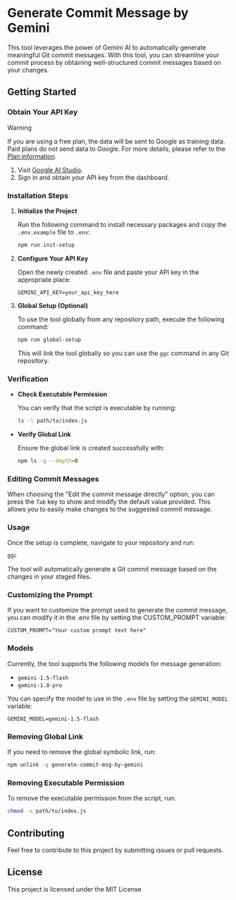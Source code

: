 # Generate Commit Message by Gemini

This tool leverages the power of Gemini AI to automatically generate meaningful Git commit messages. With this tool, you can streamline your commit process by obtaining well-structured commit messages based on your changes.

## Getting Started

### Obtain Your API Key

> [!WARNING]  
> If you are using a free plan, the data will be sent to Google as training data. Paid plans do not send data to Google. For more details, please refer to the [Plan information](https://aistudio.google.com/app/plan_information).

1. Visit [Google AI Studio](https://ai.google.dev/aistudio).
2. Sign in and obtain your API key from the dashboard.

### Installation Steps

1. **Initialize the Project**

   Run the following command to install necessary packages and copy the `.env.example` file to `.env`:

   ```bash
   npm run init-setup
   ```

2. **Configure Your API Key**

   Open the newly created `.env` file and paste your API key in the appropriate place:

   ```
   GEMINI_API_KEY=your_api_key_here
   ```

3. **Global Setup (Optional)**

   To use the tool globally from any repository path, execute the following command:

   ```bash
   npm run global-setup
   ```

   This will link the tool globally so you can use the `ggc` command in any Git repository.

### Verification

- **Check Executable Permission**

  You can verify that the script is executable by running:

  ```bash
  ls -l path/to/index.js
  ```

- **Verify Global Link**

  Ensure the global link is created successfully with:

  ```bash
  npm ls -g --depth=0
  ```

### Editing Commit Messages

When choosing the "Edit the commit message directly" option, you can press the `Tab` key to show and modify the default value provided. This allows you to easily make changes to the suggested commit message.

### Usage

Once the setup is complete, navigate to your repository and run:

```bash
ggc
```

The tool will automatically generate a Git commit message based on the changes in your staged files.

### Customizing the Prompt

If you want to customize the prompt used to generate the commit message, you can modify it in the .env file by setting the CUSTOM_PROMPT variable:

```
CUSTOM_PROMPT="Your custom prompt text here"
```

### Models

Currently, the tool supports the following models for message generation:

- `gemini-1.5-flash`
- `gemini-1.0-pro`

You can specify the model to use in the `.env` file by setting the `GEMINI_MODEL` variable:

```
GEMINI_MODEL=gemini-1.5-flash
```

### Removing Global Link

If you need to remove the global symbolic link, run:

```bash
npm unlink -g generate-commit-msg-by-gemini
```

### Removing Executable Permission

To remove the executable permission from the script, run:

```bash
chmod -x path/to/index.js
```

## Contributing

Feel free to contribute to this project by submitting issues or pull requests.

## License

This project is licensed under the MIT License

